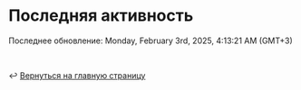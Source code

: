 # Последняя активность

<!--RECENT_ACTIVITY:start-->
<!--RECENT_ACTIVITY:end-->

<!--RECENT_ACTIVITY:last_update-->
Последнее обновление: Monday, February 3rd, 2025, 4:13:21 AM (GMT+3)
<!--RECENT_ACTIVITY:last_update_end-->

<br>

↩️ [Вернуться на главную страницу](locale/ru/README.md)
